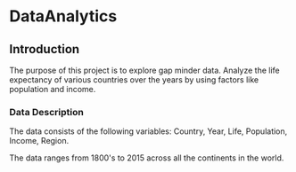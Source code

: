 # DataAnalytics

## Introduction
The purpose of this project is to explore gap minder data. Analyze the life expectancy of various countries over the years by using factors like population and income.

### Data Description
The data consists of the following variables: Country, Year, Life, Population, Income, Region.

The data ranges from 1800's to 2015 across all the continents in the world.